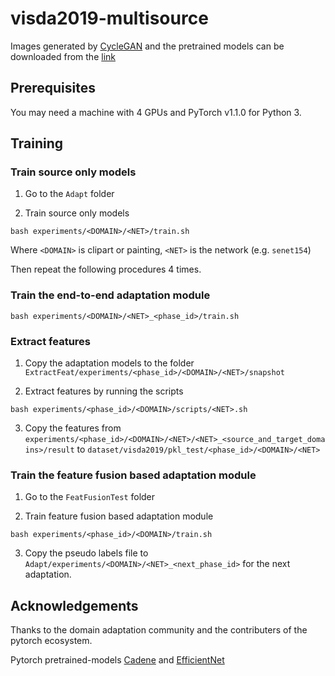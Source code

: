 # visda2019-multisource

Images generated by [CycleGAN](https://github.com/junyanz/pytorch-CycleGAN-and-pix2pix) and the pretrained models can be downloaded from the [link](https://drive.google.com/open?id=1qayUpvuBWcTBwsHhbNSRKrw3BXArkrlF)

## Prerequisites

You may need a machine with 4 GPUs and PyTorch v1.1.0 for Python 3.

## Training
### Train source only models
1. Go to the `Adapt` folder

2. Train source only models

  ```bash experiments/<DOMAIN>/<NET>/train.sh```

Where `<DOMAIN>` is clipart or painting, `<NET>` is the network (e.g. `senet154`)

Then repeat the following procedures 4 times.

### Train the end-to-end adaptation module

  ```bash experiments/<DOMAIN>/<NET>_<phase_id>/train.sh``` 

### Extract features

1. Copy the adaptation models to the folder `ExtractFeat/experiments/<phase_id>/<DOMAIN>/<NET>/snapshot`

2. Extract features by running the scripts

  ```bash experiments/<phase_id>/<DOMAIN>/scripts/<NET>.sh```

3. Copy the features from ```experiments/<phase_id>/<DOMAIN>/<NET>/<NET>_<source_and_target_domains>/result``` to ```dataset/visda2019/pkl_test/<phase_id>/<DOMAIN>/<NET>```

### Train the feature fusion based adaptation module
1. Go to the `FeatFusionTest` folder

2. Train feature fusion based adaptation module

  ```bash experiments/<phase_id>/<DOMAIN>/train.sh```

3. Copy the pseudo labels file to ```Adapt/experiments/<DOMAIN>/<NET>_<next_phase_id>``` for the next adaptation.

## Acknowledgements
Thanks to the domain adaptation community and the contributers of the pytorch ecosystem.

Pytorch pretrained-models [Cadene](https://github.com/Cadene/pretrained-models.pytorch) and [EfficientNet](https://github.com/lukemelas/EfficientNet-PyTorch)
